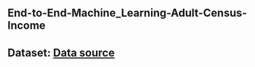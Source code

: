 ## End-to-End-Machine_Learning-Adult-Census-Income

## Dataset: [Data source](https://archive.ics.uci.edu/dataset/2/adult)